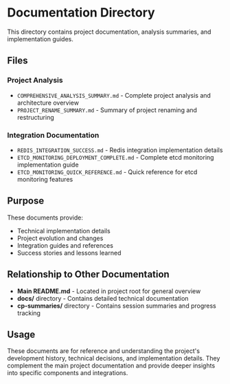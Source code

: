 # Documentation Directory

This directory contains project documentation, analysis summaries, and implementation guides.

## Files

### Project Analysis
- `COMPREHENSIVE_ANALYSIS_SUMMARY.md` - Complete project analysis and architecture overview
- `PROJECT_RENAME_SUMMARY.md` - Summary of project renaming and restructuring

### Integration Documentation
- `REDIS_INTEGRATION_SUCCESS.md` - Redis integration implementation details
- `ETCD_MONITORING_DEPLOYMENT_COMPLETE.md` - Complete etcd monitoring implementation guide
- `ETCD_MONITORING_QUICK_REFERENCE.md` - Quick reference for etcd monitoring features

## Purpose

These documents provide:
- Technical implementation details
- Project evolution and changes
- Integration guides and references
- Success stories and lessons learned

## Relationship to Other Documentation

- **Main README.md** - Located in project root for general overview
- **docs/** directory - Contains detailed technical documentation
- **cp-summaries/** directory - Contains session summaries and progress tracking

## Usage

These documents are for reference and understanding the project's development history, technical decisions, and implementation details. They complement the main project documentation and provide deeper insights into specific components and integrations.

